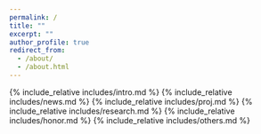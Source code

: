 ```yaml
---
permalink: /
title: ""
excerpt: ""
author_profile: true
redirect_from: 
  - /about/
  - /about.html
---
```


<span class='anchor' id='about-me'></span>
{% include_relative includes/intro.md %}
{% include_relative includes/news.md %}
{% include_relative includes/proj.md %}
{% include_relative includes/research.md %}
{% include_relative includes/honor.md %}
{% include_relative includes/others.md %}